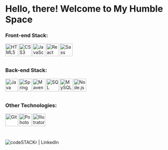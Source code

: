 <h1> Hello, there! Welcome to My Humble Space </h1>


### Front-end Stack:

<img  align="left"  alt="HTML5" width="40px" src="https://i.imgur.com/i5exxg3.png" />
<img  align="left"  alt="CSS3"  width="40px"  src="https://i.imgur.com/u1ALnWV.png" />
<img  align="left"  alt="JavaScript"  width="40px"  src="https://i.imgur.com/0IsfJpt.png" />
<img  align="left"  alt="React"  width="40px"  src="https://i.imgur.com/VHZJpi0.png" />
<img  align="left"  alt="Sass"  width="40px"  src="https://i.imgur.com/2S4IaBH.png" />

<br />
<br />
<br />


### Back-end Stack:

<img  align="left"  alt="Java"  width="40px"  src="https://i.imgur.com/gMhLMzA.png" />
<img  align="left"  alt="Spring"  width="40px"  src="https://i.imgur.com/IZN37Br.png" />
<img  align="left"  alt="Maven"  width="40px"  src="https://i.imgur.com/wRTSlec.png" />
<img  align="left"  alt="SQL"  width="40px"  src="https://i.imgur.com/q1ZDPKH.png" />
<img  align="left"  alt="MySQL"  width="40px"  src="https://i.imgur.com/ENcVV9j.png" />
<img  align="left"  alt="Node.js"  width="40px"  src="https://i.imgur.com/JtUJ84Y.png" />

<br />
<br />
<br />

### Other Technologies:

<img  align="left"  alt="Git"  width="40px"  src="https://i.imgur.com/C4c8jGq.png" />
<img  align="left"  alt="Pohotoshop"  width="40px"  src="https://i.imgur.com/ve9HYe2.png" />
<img  align="left"  alt="Illutrator"  width="40px"  src="https://i.imgur.com/StIIRxz.png" />

<br />
<br />
<br />
<br />

[<img align="left" alt="codeSTACKr | LinkedIn" src="https://camo.githubusercontent.com/6a4148c3544b19f1bd501658fb7dc59cbcf651c4/68747470733a2f2f696d672e736869656c64732e696f2f62616467652f2d4c696e6b6564496e2d626c75653f7374796c653d666c61742d737175617265266c6f676f3d4c696e6b6564696e266c6f676f436f6c6f723d7768697465266c696e6b3d68747470733a2f2f7777772e6c696e6b6564696e2e636f6d2f696e2f72616661656c6673696c7661312f" />][linkedin]

[linkedin]:  https://www.linkedin.com/in/leonardo-jacobina-mesquita-824646152/
